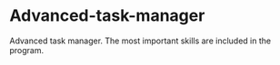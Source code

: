 # Advanced-task-manager
Advanced task manager. The most important skills are included in the program.
